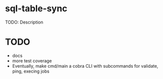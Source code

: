 # sql-table-sync

TODO: Description

# TODO

- docs
- more test coverage
- Eventually, make cmd/main a cobra CLI with subcommands for validate, ping, execing jobs
